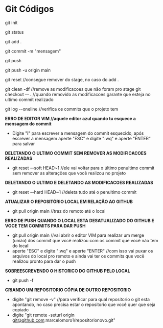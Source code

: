 # Git Códigos

git init

git status

git add .

git commit -m "mensagem"

git push

git push -u origin main

git reset       //consegue remover do stage, no caso do add .

git clean -df  //remove as modificacoes que não foram pro stage
git checkout -- .  //quando removido as modificacoes garante que esteja no ultimo commit realizado

git log --oneline //verifica os commits que o projeto tem

**ERRO DE EDITOR VIM //aquele editor azul quando tu esquece a mensagem do commit**
- Digite "i" para escrever a mensagem do commit esquecido, após escrever a mensagem aperte "ESC" e digite ":wq" e aperte "ENTER" para salvar

**DELETANDO O ULTIMO COMMIT SEM REMOVER AS MODIFICACOES REALIZADAS**
- git reset --soft HEAD~1 //ele vai voltar para o último penultimo commit sem remover as alterações que você realizou no projeto

**DELETANDO O ULTIMO E DELETANDO AS MODIFICACOES REALIZADAS**
- git reset --hard HEAD~1 //deleta tudo até o penultimo commit

**ATUALIZAR O REPOSITÓRIO LOCAL EM RELAÇÃO AO GITHUB**
- git pull origin main //traz do remoto até o local

**ERRO DE PUSH QUANDO O LOCAL ESTA DESATUALIZADO DO GITHUB E VOCE TEM COMMITS PARA DAR PUSH**
- git pull origin main //vai abrir o editor VIM para realizar um merge (união) dos commit que você realizou com os commit que você não tem do local
- aperte "ESC" e digite ":wq" e aperte "ENTER" //com isso vai puxar os arquivos do local pro remoto e ainda vai ter os commits que você realizou pronto para dar o push

**SOBREESCREVENDO O HISTORICO DO GITHUB PELO LOCAL**
- git push -f

**CRIANDO UM REPOSITORIO CÓPIA DE OUTRO REPOSITORIO**
- digite "git remove -v" //para verificar para qual repositorio o git esta apontando, no caso precisa estar o repositorio que você quer que seja copiado
- digite "git remote -seturl origin git@github.com:marcelomoro1/repositorionovo.git"


